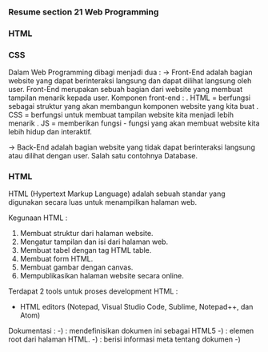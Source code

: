 ### Resume section 21 Web Programming

### HTML
### CSS

Dalam Web Programming dibagi menjadi dua :
-> Front-End
adalah bagian website yang dapat berinteraksi langsung dan dapat dilihat langsung oleh user.
Front-End merupakan sebuah bagian dari website yang membuat tampilan menarik kepada user.
Komponen front-end : 
. HTML = berfungsi sebagai struktur yang akan membangun komponen website yang kita buat
. CSS = berfungsi untuk membuat tampilan website kita menjadi lebih menarik
. JS = memberikan fungsi - fungsi yang akan membuat website kita lebih hidup dan interaktif. 
   
-> Back-End
adalah bagian website yang tidak dapat berinteraksi langsung atau dilihat dengan user. Salah satu contohnya Database.

### HTML
HTML (Hypertext Markup Language) adalah sebuah standar yang digunakan secara luas untuk menampilkan halaman web.

Kegunaan HTML :
1. Membuat struktur dari halaman website.
2. Mengatur tampilan dan isi dari halaman web.
3. Membuat tabel dengan tag HTML table.
4. Membuat form HTML.
5. Membuat gambar dengan canvas.
6. Mempublikasikan halaman website secara online.

Terdapat 2 tools untuk proses development HTML :
- HTML editors (Notepad, Visual Studio Code, Sublime, Notepad++, dan Atom)

Dokumentasi :
-) <!DOCTYPE html> : mendefinisikan dokumen ini sebagai HTML5
-) <html> : elemen root dari halaman HTML.
-) <head> : berisi informasi meta tentang dokumen
-) <title> : menentukan judul untuk dokumen
-) <body> : berisi konten halaman yang terlihat

List HTML :
1. Ordered List adalah list yang berurut. (<ol>)
2. Unordered List adalah list yang tak terurut. (<ul>)
Setiap list item pada Ordered List dan Unordered List dideklarasikan menggunakan tag <li>.

Tag Table HTML
- Membuat table pada HTML menggunakan tag <table></table>
- Setiap baris table di deklarasikan menggunakan <tr></tr>
- Setiap kolom table di deklarasikan menggunakan <td></td>
- Untuk kolom pada table header menggunakan <th></th>

